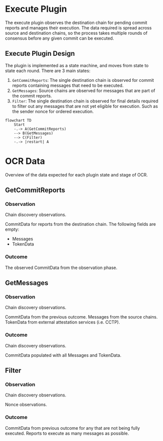 # Execute Plugin

The execute plugin observes the destination chain for pending commit reports
and manages their execution. The data required is spread across source and
destination chains, so the process takes multiple rounds of consensus before
any given commit can be executed.

## Execute Plugin Design

The plugin is implemented as a state machine, and moves from state to state
each round. There are 3 main states:
1. `GetCommitReports`: The single destination chain is observed for commit
   reports containing messages that need to be executed.
2. `GetMessages`: Source chains are observed for messages that are part of the
    commit reports.
3. `Filter`: The single destination chain is observed for final details
   required to filter out any messages that are not yet eligible for execution.
   Such as the sender nonce for ordered execution.

```mermaid
flowchart TD
    Start
    -.-> A(GetCommitReports)
    --> B(GetMessages)
    --> C(Filter)
    -.-> |restart| A
```

# OCR Data

Overview of the data expected for each plugin state and stage of OCR.

## GetCommitReports
### Observation

Chain discovery observations.

CommitData for reports from the destination chain. The following fields
are empty:
* Messages
* TokenData

### Outcome

The observed CommitData from the observation phase.

## GetMessages
### Observation

Chain discovery observations.

CommitData from the previous outcome.
Messages from the source chains.
TokenData from external attestation services (i.e. CCTP).

### Outcome

Chain discovery observations.

CommitData populated with all Messages and TokenData.

## Filter
### Observation

Chain discovery observations.

Nonce observations.

### Outcome

CommitData from previous outcome for any that are not being fully executed.
Reports to execute as many messages as possible.
